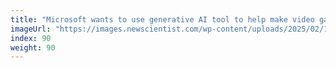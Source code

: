 ```yaml
---
title: "Microsoft wants to use generative AI tool to help make video games"
imageUrl: "https://images.newscientist.com/wp-content/uploads/2025/02/19135216/SEI_240544482.jpg?width=788"
index: 90
weight: 90
---
```

